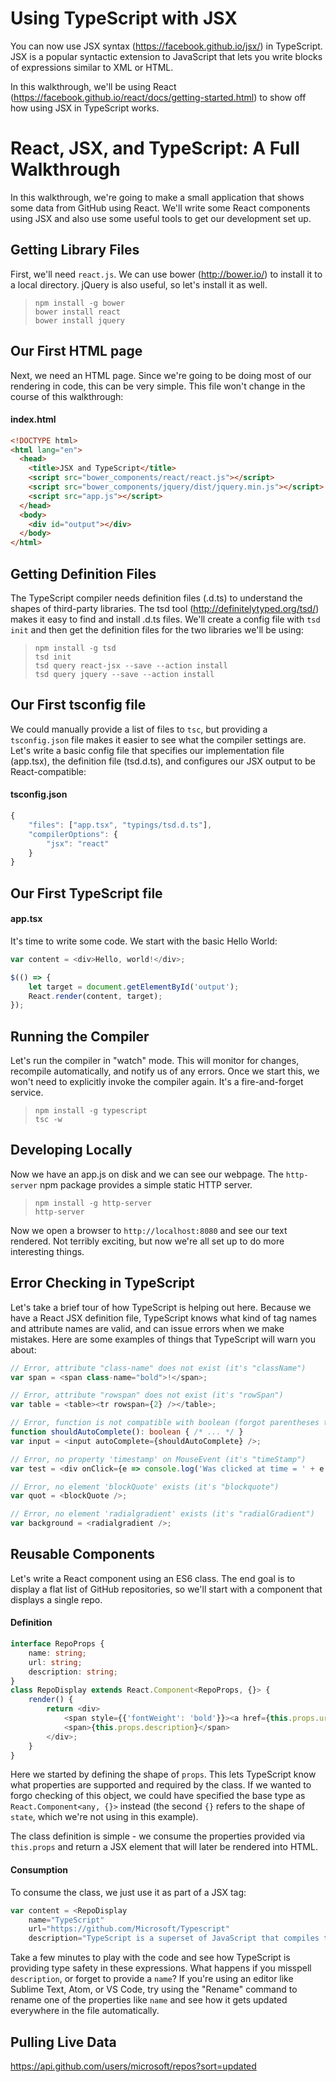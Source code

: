 
# Using TypeScript with JSX
You can now use JSX syntax (https://facebook.github.io/jsx/) in TypeScript. JSX
is a popular syntactic extension to JavaScript that lets you write blocks of expressions
similar to XML or HTML.

In this walkthrough, we'll be using React (https://facebook.github.io/react/docs/getting-started.html)
to show off how using JSX in TypeScript works.

# React, JSX, and TypeScript: A Full Walkthrough
In this walkthrough, we're going to make a small application that shows some
data from GitHub using React. We'll write some React components using JSX
and also use some useful tools to get our development set up.

## Getting Library Files
First, we'll need `react.js`. We can use bower (http://bower.io/) to install it
to a local directory. jQuery is also useful, so let's install it as well.

 > `npm install -g bower`\
 > `bower install react` \
 > `bower install jquery`

## Our First HTML page
Next, we need an HTML page. Since we're going to be doing most of our rendering
in code, this can be very simple. This file won't change in the course of this
walkthrough:

#### index.html
```html
<!DOCTYPE html>
<html lang="en">
  <head>
  	<title>JSX and TypeScript</title>
    <script src="bower_components/react/react.js"></script>
    <script src="bower_components/jquery/dist/jquery.min.js"></script>
    <script src="app.js"></script>
  </head>
  <body>
  	<div id="output"></div>
  </body>
</html>
```

## Getting Definition Files
The TypeScript compiler needs definition files (.d.ts) to understand the shapes of
third-party libraries. The tsd tool (http://definitelytyped.org/tsd/) makes
it easy to find and install .d.ts files. We'll create a config file with
`tsd init` and then get the definition files for the two libraries we'll be using:

 > `npm install -g tsd`\
 > `tsd init`\
 > `tsd query react-jsx --save --action install`\
 > `tsd query jquery --save --action install`


## Our First tsconfig file
We could manually provide a list of files to `tsc`, but providing a `tsconfig.json`
file makes it easier to see what the compiler settings are. Let's write a basic
config file that specifies our implementation file (app.tsx), the definition file
(tsd.d.ts), and configures our JSX output to be React-compatible:

#### tsconfig.json
```js
{
	"files": ["app.tsx", "typings/tsd.d.ts"],
	"compilerOptions": {
		"jsx": "react"
	}
}
```

## Our First TypeScript file
#### app.tsx
It's time to write some code. We start with the basic Hello World:
```ts
var content = <div>Hello, world!</div>;

$(() => {
	let target = document.getElementById('output');
	React.render(content, target);
});
```

## Running the Compiler
Let's run the compiler in "watch" mode. This will monitor for changes, recompile automatically,
and notify us of any errors. Once we start this, we won't need to explicitly invoke the compiler
again. It's a fire-and-forget service.

 > `npm install -g typescript`\
 > `tsc -w`

## Developing Locally
Now we have an app.js on disk and we can see our webpage. The `http-server` npm package
provides a simple static HTTP server.
 > `npm install -g http-server`\
 > `http-server`

Now we open a browser to `http://localhost:8080` and see our
text rendered. Not terribly exciting, but now we're all set
up to do more interesting things.

## Error Checking in TypeScript
Let's take a brief tour of how TypeScript is helping out here. Because we have
a React JSX definition file, TypeScript knows what kind of tag names and attribute
names are valid, and can issue errors when we make mistakes. Here are some examples
of things that TypeScript will warn you about:
```ts
// Error, attribute "class-name" does not exist (it's "className")
var span = <span class-name="bold">!</span>;

// Error, attribute "rowspan" does not exist (it's "rowSpan")
var table = <table><tr rowspan={2} /></table>;

// Error, function is not compatible with boolean (forgot parentheses to invoke)
function shouldAutoComplete(): boolean { /* ... */ }
var input = <input autoComplete={shouldAutoComplete} />;

// Error, no property 'timestamp' on MouseEvent (it's "timeStamp")
var test = <div onClick={e => console.log('Was clicked at time = ' + e.timestamp) }  />;

// Error, no element 'blockQuote' exists (it's "blockquote")
var quot = <blockQuote />;

// Error, no element 'radialgradient' exists (it's "radialGradient")
var background = <radialgradient />;
```

## Reusable Components
Let's write a React component using an ES6 class. The end goal is to
display a flat list of GitHub repositories, so we'll start with a
component that displays a single repo.

#### Definition
```ts
interface RepoProps {
	name: string;
	url: string;
	description: string;
}
class RepoDisplay extends React.Component<RepoProps, {}> {
	render() {
		return <div>
			<span style={{'fontWeight': 'bold'}}><a href={this.props.url}>{this.props.name}</a>: </span>
			<span>{this.props.description}</span>
		</div>;
	}
}
```
Here we started by defining the shape of `props`. This lets TypeScript know what properties
are supported and required by the class. If we wanted to forgo checking of this object, we
could have specified the base type as `React.Component<any, {}>` instead (the second `{}` refers
to the shape of `state`, which we're not using in this example).

The class definition is simple - we consume the properties provided via `this.props` and
return a JSX element that will later be rendered into HTML.

#### Consumption
To consume the class, we just use it as part of a JSX tag:
```ts
var content = <RepoDisplay
	name="TypeScript"
	url="https://github.com/Microsoft/Typescript"
	description="TypeScript is a superset of JavaScript that compiles to clean JavaScript output."/>;
```

Take a few minutes to play with the code and see how TypeScript is providing type safety
in these expressions. What happens if you misspell `description`, or forget to provide
a `name`? If you're using an editor like Sublime Text, Atom, or VS Code, try using the
"Rename" command to rename one of the properties like `name` and see how it gets updated everywhere
in the file automatically.

## Pulling Live Data

https://api.github.com/users/microsoft/repos?sort=updated

